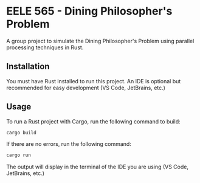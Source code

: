# EELE 565 - Dining Philosopher's Problem
A group project to simulate the Dining Philosopher's Problem using parallel processing techniques in Rust.

## Installation
You must have Rust installed to run this project. An IDE is optional but recommended for easy development (VS Code, JetBrains, etc.)


## Usage
To run a Rust project with Cargo, run the following command to build:

```bash
cargo build
```

If there are no errors, run the following command:

```bash
cargo run
```

The output will display in the terminal of the IDE you are using (VS Code, JetBrains, etc.)